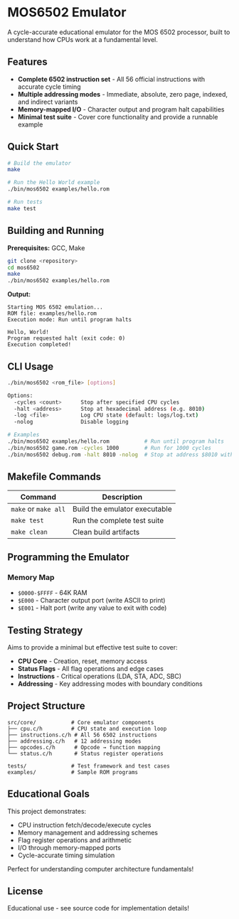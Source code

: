 # MOS6502 Emulator

A cycle-accurate educational emulator for the MOS 6502 processor, built to understand how CPUs work at a fundamental level.

## Features

- **Complete 6502 instruction set** - All 56 official instructions with accurate cycle timing
- **Multiple addressing modes** - Immediate, absolute, zero page, indexed, and indirect variants
- **Memory-mapped I/O** - Character output and program halt capabilities
- **Minimal test suite** - Cover core functionality and provide a runnable example

## Quick Start

```bash
# Build the emulator
make

# Run the Hello World example
./bin/mos6502 examples/hello.rom

# Run tests
make test
```

## Building and Running

**Prerequisites:** GCC, Make

```bash
git clone <repository>
cd mos6502
make
./bin/mos6502 examples/hello.rom
```

**Output:**
```
Starting MOS 6502 emulation...
ROM file: examples/hello.rom
Execution mode: Run until program halts

Hello, World!
Program requested halt (exit code: 0)
Execution completed!
```

## CLI Usage

```bash
./bin/mos6502 <rom_file> [options]

Options:
  -cycles <count>      Stop after specified CPU cycles
  -halt <address>      Stop at hexadecimal address (e.g. 8010)
  -log <file>          Log CPU state (default: logs/log.txt)
  -nolog               Disable logging

# Examples
./bin/mos6502 examples/hello.rom           # Run until program halts
./bin/mos6502 game.rom -cycles 1000        # Run for 1000 cycles
./bin/mos6502 debug.rom -halt 8010 -nolog  # Stop at address $8010 without logging
```

## Makefile Commands

| Command | Description |
|---------|-------------|
| `make` or `make all` | Build the emulator executable |
| `make test` | Run the complete test suite |
| `make clean` | Clean build artifacts |

## Programming the Emulator

### Memory Map
- `$0000-$FFFF` - 64K RAM
- `$E000` - Character output port (write ASCII to print)
- `$E001` - Halt port (write any value to exit with code)

## Testing Strategy

Aims to provide a minimal but effective test suite to cover:

- **CPU Core** - Creation, reset, memory access
- **Status Flags** - All flag operations and edge cases  
- **Instructions** - Critical operations (LDA, STA, ADC, SBC)
- **Addressing** - Key addressing modes with boundary conditions

## Project Structure

```
src/core/           # Core emulator components
├── cpu.c/h         # CPU state and execution loop
├── instructions.c/h # All 56 6502 instructions  
├── addressing.c/h   # 12 addressing modes
├── opcodes.c/h      # Opcode → function mapping
└── status.c/h       # Status register operations

tests/              # Test framework and test cases
examples/           # Sample ROM programs
```

## Educational Goals

This project demonstrates:
- CPU instruction fetch/decode/execute cycles
- Memory management and addressing schemes
- Flag register operations and arithmetic
- I/O through memory-mapped ports
- Cycle-accurate timing simulation

Perfect for understanding computer architecture fundamentals!

## License

Educational use - see source code for implementation details!
